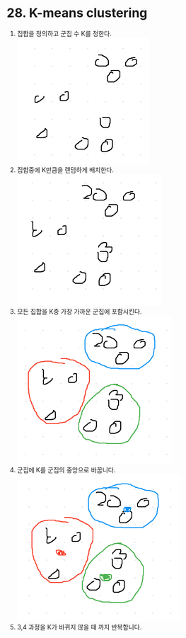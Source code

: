 # 28. K-means clustering

1. 집합을 정의하고 군집 수 K를 정한다.  
![](photo/28-1.png)
2. 집합중에 K만큼을 랜덤하게 배치한다.  
![](photo/28-2.png)
3. 모든 집합을 K중 가장 가까운 군집에 포함시킨다.  
![](photo/28-3.png)
4. 군집에 K를 군집의 중앙으로 바꿉니다.  
![](photo/28-4.png)
5. 3,4 과정을 K가 바뀌지 않을 때 까지 반복합니다.
